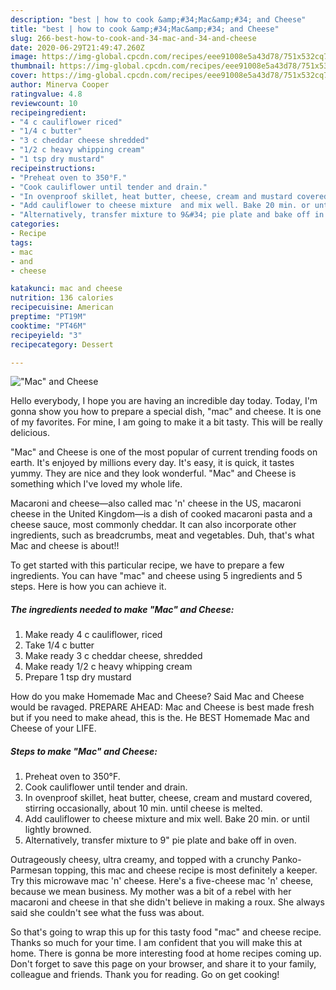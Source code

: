 ```yaml
---
description: "best | how to cook &amp;#34;Mac&amp;#34; and Cheese"
title: "best | how to cook &amp;#34;Mac&amp;#34; and Cheese"
slug: 266-best-how-to-cook-and-34-mac-and-34-and-cheese
date: 2020-06-29T21:49:47.260Z
image: https://img-global.cpcdn.com/recipes/eee91008e5a43d78/751x532cq70/mac-and-cheese-recipe-main-photo.jpg
thumbnail: https://img-global.cpcdn.com/recipes/eee91008e5a43d78/751x532cq70/mac-and-cheese-recipe-main-photo.jpg
cover: https://img-global.cpcdn.com/recipes/eee91008e5a43d78/751x532cq70/mac-and-cheese-recipe-main-photo.jpg
author: Minerva Cooper
ratingvalue: 4.8
reviewcount: 10
recipeingredient:
- "4 c cauliflower riced"
- "1/4 c butter"
- "3 c cheddar cheese shredded"
- "1/2 c heavy whipping cream"
- "1 tsp dry mustard"
recipeinstructions:
- "Preheat oven to 350°F."
- "Cook cauliflower until tender and drain."
- "In ovenproof skillet, heat butter, cheese, cream and mustard covered, stirring occasionally, about 10 min. until cheese is melted."
- "Add cauliflower to cheese mixture  and mix well. Bake 20 min. or until lightly browned."
- "Alternatively, transfer mixture to 9&#34; pie plate and bake off in oven."
categories:
- Recipe
tags:
- mac
- and
- cheese

katakunci: mac and cheese 
nutrition: 136 calories
recipecuisine: American
preptime: "PT19M"
cooktime: "PT46M"
recipeyield: "3"
recipecategory: Dessert

---
```



![&#34;Mac&#34; and Cheese](https://img-global.cpcdn.com/recipes/eee91008e5a43d78/751x532cq70/mac-and-cheese-recipe-main-photo.jpg)

Hello everybody, I hope you are having an incredible day today. Today, I'm gonna show you how to prepare a special dish, &#34;mac&#34; and cheese. It is one of my favorites. For mine, I am going to make it a bit tasty. This will be really delicious.

&#34;Mac&#34; and Cheese is one of the most popular of current trending foods on earth. It's enjoyed by millions every day. It's easy, it is quick, it tastes yummy. They are nice and they look wonderful. &#34;Mac&#34; and Cheese is something which I've loved my whole life.

Macaroni and cheese—also called mac &#39;n&#39; cheese in the US, macaroni cheese in the United Kingdom—is a dish of cooked macaroni pasta and a cheese sauce, most commonly cheddar. It can also incorporate other ingredients, such as breadcrumbs, meat and vegetables. Duh, that&#39;s what Mac and cheese is about!!


To get started with this particular recipe, we have to prepare a few ingredients. You can have &#34;mac&#34; and cheese using 5 ingredients and 5 steps. Here is how you can achieve it.

<!--inarticleads1-->

##### The ingredients needed to make &#34;Mac&#34; and Cheese:

1. Make ready 4 c cauliflower, riced
1. Take 1/4 c butter
1. Make ready 3 c cheddar cheese, shredded
1. Make ready 1/2 c heavy whipping cream
1. Prepare 1 tsp dry mustard


How do you make Homemade Mac and Cheese? Said Mac and Cheese would be ravaged. PREPARE AHEAD: Mac and Cheese is best made fresh but if you need to make ahead, this is the. He BEST Homemade Mac and Cheese of your LIFE. 

<!--inarticleads2-->

##### Steps to make &#34;Mac&#34; and Cheese:

1. Preheat oven to 350°F.
1. Cook cauliflower until tender and drain.
1. In ovenproof skillet, heat butter, cheese, cream and mustard covered, stirring occasionally, about 10 min. until cheese is melted.
1. Add cauliflower to cheese mixture  and mix well. Bake 20 min. or until lightly browned.
1. Alternatively, transfer mixture to 9&#34; pie plate and bake off in oven.


Outrageously cheesy, ultra creamy, and topped with a crunchy Panko-Parmesan topping, this mac and cheese recipe is most definitely a keeper. Try this microwave mac &#39;n&#39; cheese. Here&#39;s a five-cheese mac &#39;n&#39; cheese, because we mean business. My mother was a bit of a rebel with her macaroni and cheese in that she didn&#39;t believe in making a roux. She always said she couldn&#39;t see what the fuss was about. 

So that's going to wrap this up for this tasty food &#34;mac&#34; and cheese recipe. Thanks so much for your time. I am confident that you will make this at home. There is gonna be more interesting food at home recipes coming up. Don't forget to save this page on your browser, and share it to your family, colleague and friends. Thank you for reading. Go on get cooking!
